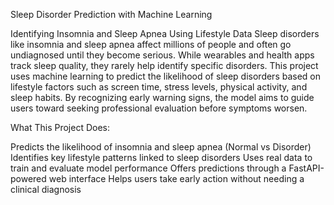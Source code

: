 Sleep Disorder Prediction with Machine Learning

Identifying Insomnia and Sleep Apnea Using Lifestyle Data
Sleep disorders like insomnia and sleep apnea affect millions of people and often go undiagnosed until they become serious. While wearables and health apps track sleep quality, they rarely help identify specific disorders.
This project uses machine learning to predict the likelihood of sleep disorders based on lifestyle factors such as screen time, stress levels, physical activity, and sleep habits. By recognizing early warning signs, the model aims to guide users toward seeking professional evaluation before symptoms worsen.


What This Project Does:

Predicts the likelihood of insomnia and sleep apnea (Normal vs Disorder)
Identifies key lifestyle patterns linked to sleep disorders
Uses real data to train and evaluate model performance
Offers predictions through a FastAPI-powered web interface
Helps users take early action without needing a clinical diagnosis
